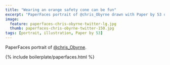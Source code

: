 ```yaml
---
title: "Wearing an orange safety cone can be fun"
excerpt: "PaperFaces portrait of @chris_Obyrne drawn with Paper by 53 on an iPad."
image: 
  feature: paperfaces-chris-obyrne-twitter-lg.jpg
  thumb: paperfaces-chris-obyrne-twitter-150.jpg
tags: [portrait, illustration, Paper by 53]
---
```


PaperFaces portrait of [@chris_Obyrne](http://twitter.com/chris_Obyrne).

{% include boilerplate/paperfaces.html %}